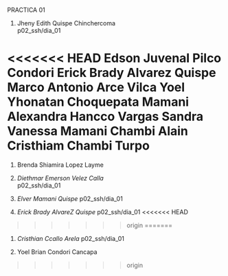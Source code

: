 
PRACTICA 01
1. Jheny Edith Quispe Chinchercoma  
   p02_ssh/dia_01

<<<<<<< HEAD
Edson Juvenal Pilco Condori
Erick Brady Alvarez Quispe
Marco Antonio Arce Vilca
Yoel Yhonatan Choquepata Mamani
Alexandra Hancco Vargas
Sandra Vanessa Mamani Chambi
Alain Cristhiam Chambi Turpo
=======
1. Brenda Shiamira Lopez Layme

1. *Diethmar Emerson Velez Calla*  
   p02_ssh/dia_01

1. *Elver Mamani Quispe*
   p02_ssh/dia_01

1. *Erick Brady AlvareZ Quispe*
   p02_ssh/dia_01
<<<<<<< HEAD
>>>>>>> origin
=======
1. *Cristhian Ccallo Arela*
   p02_ssh/dia_01
   
1. Yoel Brian Condori Cancapa
   
>>>>>>> origin
